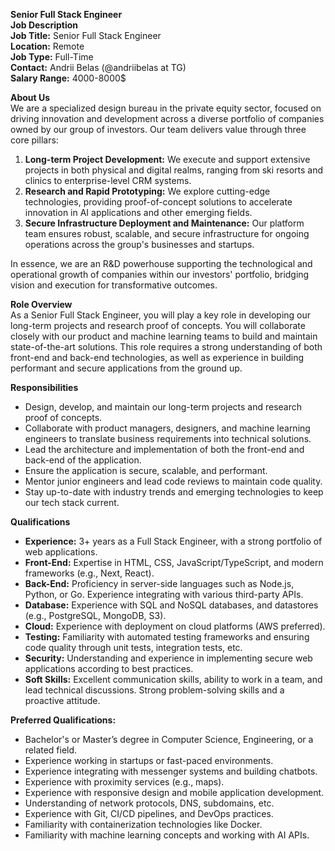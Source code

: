 **Senior Full Stack Engineer**  
**Job Description**  
**Job Title:** Senior Full Stack Engineer  
**Location:** Remote  
**Job Type:** Full-Time  
**Contact:** Andrii Belas (@andriibelas at TG)  
**Salary Range:** 4000-8000$  

**About Us**  
We are a specialized design bureau in the private equity sector, focused on driving innovation and development across a diverse portfolio of companies owned by our group of investors. Our team delivers value through three core pillars:  
1. **Long-term Project Development:** We execute and support extensive projects in both physical and digital realms, ranging from ski resorts and clinics to enterprise-level CRM systems.  
2. **Research and Rapid Prototyping:** We explore cutting-edge technologies, providing proof-of-concept solutions to accelerate innovation in AI applications and other emerging fields.  
3. **Secure Infrastructure Deployment and Maintenance:** Our platform team ensures robust, scalable, and secure infrastructure for ongoing operations across the group's businesses and startups.  

In essence, we are an R&D powerhouse supporting the technological and operational growth of companies within our investors' portfolio, bridging vision and execution for transformative outcomes.  

**Role Overview**  
As a Senior Full Stack Engineer, you will play a key role in developing our long-term projects and research proof of concepts. You will collaborate closely with our product and machine learning teams to build and maintain state-of-the-art solutions. This role requires a strong understanding of both front-end and back-end technologies, as well as experience in building performant and secure applications from the ground up.  

**Responsibilities**  
-  Design, develop, and maintain our long-term projects and research proof of concepts.  
-  Collaborate with product managers, designers, and machine learning engineers to translate business requirements into technical solutions.  
-  Lead the architecture and implementation of both the front-end and back-end of the application.  
-  Ensure the application is secure, scalable, and performant.  
-  Mentor junior engineers and lead code reviews to maintain code quality.  
-  Stay up-to-date with industry trends and emerging technologies to keep our tech stack current.  

**Qualifications**  
-  **Experience:** 3+ years as a Full Stack Engineer, with a strong portfolio of web applications.  
-  **Front-End:** Expertise in HTML, CSS, JavaScript/TypeScript, and modern frameworks (e.g., Next, React).
-  **Back-End:** Proficiency in server-side languages such as Node.js, Python, or Go. Experience integrating with various third-party APIs.  
-  **Database:** Experience with SQL and NoSQL databases, and datastores (e.g., PostgreSQL, MongoDB, S3).  
-  **Cloud:** Experience with deployment on cloud platforms (AWS preferred).  
-  **Testing:** Familiarity with automated testing frameworks and ensuring code quality through unit tests, integration tests, etc.  
-  **Security:** Understanding and experience in implementing secure web applications according to best practices.  
-  **Soft Skills:** Excellent communication skills, ability to work in a team, and lead technical discussions. Strong problem-solving skills and a proactive attitude.  

**Preferred Qualifications:**  
-  Bachelor's or Master’s degree in Computer Science, Engineering, or a related field.  
-  Experience working in startups or fast-paced environments.  
-  Experience integrating with messenger systems and building chatbots.  
-  Experience with proximity services (e.g., maps).  
-  Experience with responsive design and mobile application development.  
-  Understanding of network protocols, DNS, subdomains, etc.  
-  Experience with Git, CI/CD pipelines, and DevOps practices.  
-  Familiarity with containerization technologies like Docker.  
-  Familiarity with machine learning concepts and working with AI APIs.
